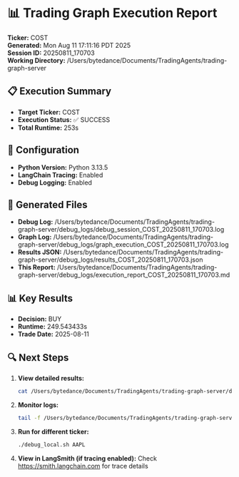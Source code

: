 # 📊 Trading Graph Execution Report

**Ticker:** COST  
**Generated:** Mon Aug 11 17:11:16 PDT 2025  
**Session ID:** 20250811_170703  
**Working Directory:** /Users/bytedance/Documents/TradingAgents/trading-graph-server

## 📋 Execution Summary

- **Target Ticker:** COST
- **Execution Status:** ✅ SUCCESS
- **Total Runtime:** 253s

## 🔧 Configuration

- **Python Version:** Python 3.13.5
- **LangChain Tracing:** Enabled
- **Debug Logging:** Enabled

## 📂 Generated Files

- **Debug Log:** /Users/bytedance/Documents/TradingAgents/trading-graph-server/debug_logs/debug_session_COST_20250811_170703.log
- **Graph Log:** /Users/bytedance/Documents/TradingAgents/trading-graph-server/debug_logs/graph_execution_COST_20250811_170703.log  
- **Results JSON:** /Users/bytedance/Documents/TradingAgents/trading-graph-server/debug_logs/results_COST_20250811_170703.json
- **This Report:** /Users/bytedance/Documents/TradingAgents/trading-graph-server/debug_logs/execution_report_COST_20250811_170703.md

## 📊 Key Results

- **Decision:** BUY
- **Runtime:** 249.543433s
- **Trade Date:** 2025-08-11

## 🔍 Next Steps

1. **View detailed results:**
   ```bash
   cat /Users/bytedance/Documents/TradingAgents/trading-graph-server/debug_logs/results_COST_20250811_170703.json | jq .
   ```

2. **Monitor logs:**
   ```bash
   tail -f /Users/bytedance/Documents/TradingAgents/trading-graph-server/debug_logs/graph_execution_COST_20250811_170703.log
   ```

3. **Run for different ticker:**
   ```bash
   ./debug_local.sh AAPL
   ```

4. **View in LangSmith (if tracing enabled):**
   Check https://smith.langchain.com for trace details

